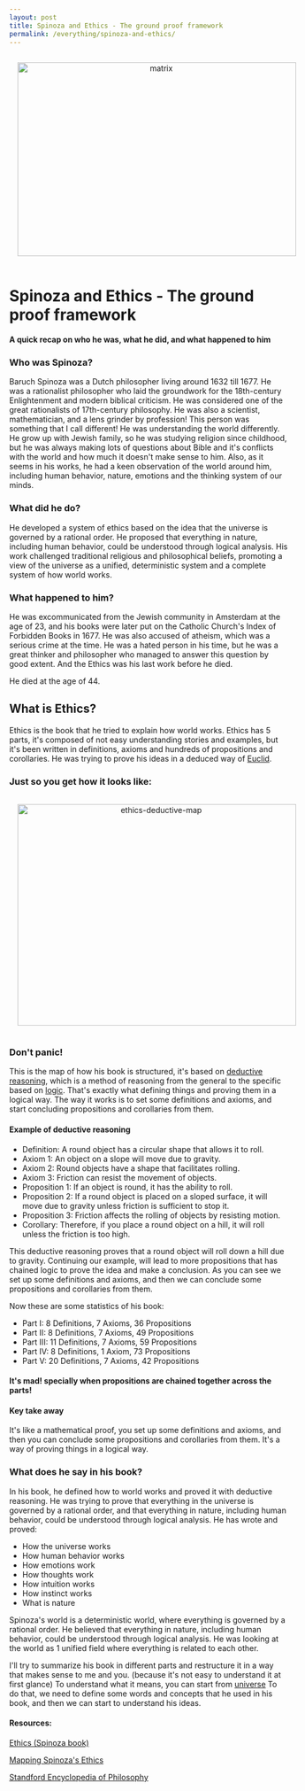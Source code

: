 ```yaml
---
layout: post
title: Spinoza and Ethics - The ground proof framework
permalink: /everything/spinoza-and-ethics/
---
```


<div style="text-align:center">
<img
src="{{ absolute_url }}/assets/spinoza.jpeg"
alt="matrix"
title="choice"
width="100%"
height="350px"
style="padding: 15px; "
/>
</div>

# Spinoza and Ethics - The ground proof framework

#### A quick recap on who he was, what he did, and what happened to him

### Who was Spinoza?

Baruch Spinoza was a Dutch philosopher living around 1632 till 1677. He was a rationalist philosopher who laid the groundwork for the 18th-century Enlightenment and modern biblical criticism. He was considered one of the great rationalists of 17th-century philosophy.
He was also a scientist, mathematician, and a lens grinder by profession!
This person was something that I call different! He was understanding the world differently. He grow up with Jewish family, so he was studying religion since childhood, but he was always making lots of questions about Bible and it's conflicts with the world and how much it doesn't make sense to him.
Also, as it seems in his works, he had a keen observation of the world around him, including human behavior, nature, emotions and the thinking system of our minds.

### What did he do?

He developed a system of ethics based on the idea that the universe is governed by a rational order. He proposed that everything in nature, including human behavior, could be understood through logical analysis. His work challenged traditional religious and philosophical beliefs, promoting a view of the universe as a unified, deterministic system and a complete system of how world works.

### What happened to him?

He was excommunicated from the Jewish community in Amsterdam at the age of 23, and his books were later put on the Catholic Church's Index of Forbidden Books in 1677. He was also accused of atheism, which was a serious crime at the time. He was a hated person in his time, but he was a great thinker and philosopher who managed to answer this question by good extent. And the Ethics was his last work before he died.

He died at the age of 44.

## What is Ethics?

Ethics is the book that he tried to explain how world works.
Ethics has 5 parts, it's composed of not easy understanding stories and examples, but it's been written in definitions, axioms and hundreds of propositions and corollaries.
He was trying to prove his ideas in a deduced way of [Euclid](https://en.wikipedia.org/wiki/Euclid).

### Just so you get how it looks like:

<div style="text-align:center">

<!-- <img
src="{{ absolute_url }}/assets/friedman-spinoza-chart.jpg"
alt="ethics-deductive-map"
title="ethics-map"
width="50%"
height="600px"
style="padding: 15px; cursor: pointer;"
onclick="window.open('https://ethica.bc.edu/#/graph')" /> -->

<img
src="{{ absolute_url }}/assets/ethics-map.png"
alt="ethics-deductive-map"
title="ethics-map"
width="100%"
height="400px"
style="padding: 15px; cursor: pointer;"
onclick="window.open('https://ethica.bc.edu/#/graph')" />

</div>

### Don't panic!

This is the map of how his book is structured, it's based on [deductive reasoning](https://en.wikipedia.org/wiki/Deductive_reasoning), which is a method of reasoning from the general to the specific based on [logic](https://en.wikipedia.org/wiki/Logic). That's exactly what defining things and proving them in a logical way.
The way it works is to set some definitions and axioms, and start concluding propositions and corollaries from them.

#### Example of deductive reasoning

- Definition: A round object has a circular shape that allows it to roll.
- Axiom 1: An object on a slope will move due to gravity.
- Axiom 2: Round objects have a shape that facilitates rolling.
- Axiom 3: Friction can resist the movement of objects.
- Proposition 1: If an object is round, it has the ability to roll.
- Proposition 2: If a round object is placed on a sloped surface, it will move due to gravity unless friction is sufficient to stop it.
- Proposition 3: Friction affects the rolling of objects by resisting motion.
- Corollary: Therefore, if you place a round object on a hill, it will roll unless the friction is too high.

This deductive reasoning proves that a round object will roll down a hill due to gravity.
Continuing our example, will lead to more propositions that has chained logic to prove the idea and make a conclusion.
As you can see we set up some definitions and axioms, and then we can conclude some propositions and corollaries from them.

Now these are some statistics of his book:

- Part I: 8 Definitions, 7 Axioms, 36 Propositions
- Part II: 8 Definitions, 7 Axioms, 49 Propositions
- Part III: 11 Definitions, 7 Axioms, 59 Propositions
- Part IV: 8 Definitions, 1 Axiom, 73 Propositions
- Part V: 20 Definitions, 7 Axioms, 42 Propositions

#### It's mad! specially when propositions are chained together across the parts!

#### Key take away

It's like a mathematical proof, you set up some definitions and axioms, and then you can conclude some propositions and corollaries from them. It's a way of proving things in a logical way.

### What does he say in his book?

In his book, he defined how to world works and proved it with deductive reasoning.
He was trying to prove that everything in the universe is governed by a rational order, and that everything in nature, including human behavior, could be understood through logical analysis.
He has wrote and proved:

- How the universe works
- How human behavior works
- How emotions work
- How thoughts work
- How intuition works
- How instinct works
- What is nature

Spinoza's world is a deterministic world, where everything is governed by a rational order. He believed that everything in nature, including human behavior, could be understood through logical analysis. He was looking at the world as 1 unified field where everything is related to each other.

I'll try to summarize his book in different parts and restructure it in a way that makes sense to me and you. (because it's not easy to understand it at first glance)
To understand what it means, you can start from [universe](<{{ site.baseurl }}/universe/>)
To do that, we need to define some words and concepts that he used in his book, and then we can start to understand his ideas.

#### Resources:

[Ethics (Spinoza book)](<https://en.wikipedia.org/wiki/Ethics_(Spinoza_book)>)

[Mapping Spinoza's Ethics](https://ethica.bc.edu/#/graph)

[Standford Encyclopedia of Philosophy](https://plato.stanford.edu/entries/spinoza/)
